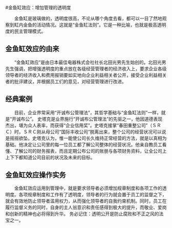 #金鱼缸效应：增加管理的透明度

　　金鱼缸是玻璃做的，透明度很高，不论从哪个角度去看，都可以一目了然地观察到缸内金鱼的活动情况。这就是“金鱼缸法则”。它是一种比喻，也就是极高透明度的民主管理模式。

## 金鱼缸效应的由来

　　“金鱼缸效应”是由日本最佳电器株式会社社长北田光男先生始创的。北田光男先生强调，把增强透明度的重点放在各级经营管理者的经济收入上，要求企业各级领导者的经济收入和费用报销要如实地向企业利益相关者公开，接受企业利益相关者的批评建议，并根据员工们的意见，对经营管理进行改进。

## 经典案例
　　目前，企业界常采用“开诚布公管理法”，其哲学基础与“金鱼缸法则”一样，就是“开诚布公”。 史塔克是业界施行“开诚布公管理法”的先驱之一，他因道德表现杰出，堪为众人表率，而获得“企业信用奖”。史塔克接掌“春田重整公司”（ＳＲＣ）时，ＳＲＣ刚从母公司“国际丰收公司”脱离出来，整个公司的经营状况可以说是摇摇欲坠。史塔克认为，惟一能使公司长久维持正常经营的方法，就是以真相为基础。他决定让公司里的每一位员工都了解公司整体的经营状况。他亲自教员工看懂、了解公司的财务报表，而且定期公布公司的账册与各项财务资料，让全公司上上下下都知道公司目前的状况及未来的目标。

## 金鱼缸效应操作实务
　　金鱼缸效应运用到管理中，就是要求领导者必须增加规章制度和各项工作的透明度。各项规章制度和工作有了透明度，领导者的行为就会置于员工的监督之下，就会有效地防止领导者滥用权力，从而强化领导者的自我约束机制。同时，员工在履行监督义务的同时，自身的主人翁意识和责任感得到极大的提升，而敬业、爱岗和创新的精神也必将得到升华。 务必记住：透明公开是防止腐败和不正之风的法宝之一。




